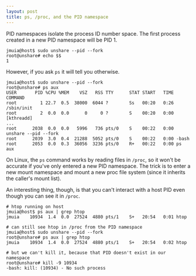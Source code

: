 ```yaml
---
layout: post
title: ps, /proc, and the PID namespace
---
```


PID namespaces isolate the process ID number space. The first process created in a new PID namespace will be PID 1.

```
jmuia@host$ sudo unshare --pid --fork
root@unshare# echo $$
1
```

However, if you ask `ps` it will tell you otherwise.
```
jmuia@host$ sudo unshare --pid --fork
root@unshare# ps aux
USER       PID %CPU %MEM    VSZ   RSS TTY      STAT START   TIME COMMAND
root         1 22.7  0.5  38000  6044 ?        Ss   00:20   0:26 /sbin/init
root         2  0.0  0.0      0     0 ?        S    00:20   0:00 [kthreadd]
...
root      2038  0.0  0.0   5996   736 pts/0    S    00:22   0:00 unshare --pid --fork
root      2039  3.0  0.4  21288  5052 pts/0    S    00:22   0:00 -bash
root      2053  0.0  0.3  36056  3236 pts/0    R+   00:22   0:00 ps aux
```

On Linux, the `ps` command works by reading files in `/proc`, so it won't be accurate if you've only entered a new PID namespace. The trick is to enter a new mount namespace and mount a new proc file system (since it inherits the caller's mount list).

An interesting thing, though, is that you can't interact with a host PID even though you can see it in `/proc`.

```
# htop running on host
jmuia@host$ ps aux | grep htop
jmuia    10934  1.4  0.0  27524  4880 pts/1    S+   20:54   0:01 htop

# can still see htop in /proc from the PID namespace
jmuia@host$ sudo unshare --pid --fork
root@unshare# ps aux | grep htop
jmuia    10934  1.4  0.0  27524  4880 pts/1    S+   20:54   0:02 htop

# but we can't kill it, because that PID doesn't exist in our namespace
root@unshare# kill -9 10934
-bash: kill: (10934) - No such process
```
